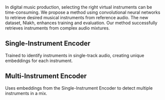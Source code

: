 In digital music production, selecting the right virtual instruments can be time-consuming. We propose a method using convolutional neural networks to retrieve desired musical instruments from reference audio. The new dataset, Nlakh, enhances training and evaluation. Our method successfully retrieves instruments from complex audio mixtures.

## Single-Instrument Encoder
Trained to identify instruments in single-track audio, creating unique embeddings for each instrument.

## Multi-Instrument Encoder
Uses embeddings from the Single-Instrument Encoder to detect multiple instruments in a mix.
